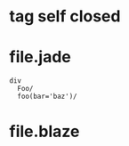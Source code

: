 # tag self closed

# file.jade
```jade
div
  Foo/
  foo(bar='baz')/
```

# file.blaze
```javascript
```
